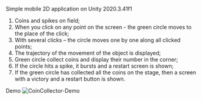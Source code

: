 Simple mobile 2D application on Unity 2020.3.41f1
1. Coins and spikes on field;
2. When you click on any point on the screen - the green circle moves to the place of the click;
3. With several clicks – the circle moves one by one along all clicked points;
4. The trajectory of the movement of the object is displayed;
5. Green circle collect coins and display their number in the corner;
6. If the circle hits a spike, it bursts and a restart screen is shown;
7. If the green circle has collected all the coins on the stage, then a screen with a victory and a restart button is shown.

Demo
![CoinCollector-Demo](https://user-images.githubusercontent.com/6648495/198198855-cb8626f6-781e-4e17-a7bf-e20d1acdfdd0.gif)
